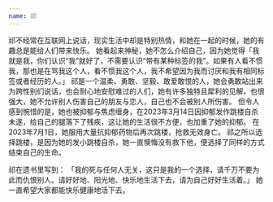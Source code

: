 ```yaml
---
name: 祁
---
```

祁不经常在互联网上说话，现实生活中却是特别热情，和她在一起的时候，她的有趣总是能给人们带来快乐。
她看起来神秘，她不怎么介绍自己，因为她觉得「我就是我，你们认识“我”就好了，不需要认识“带有某种标签的我”。如果有人看不惯我，那也是在骂我这个人，看不惯我这个人，我不希望因为我而讨厌和我有相同标签或者经历的人。」
祁是一个温柔、勇敢、坚毅、敢爱敢恨的人，她会勇敢站出来为跨性别们说话，也会耐心地安慰难过的人们，她有许多独特且犀利的见解，也很强大，她不允许别人伤害自己的朋友与恋人，自己也不会被别人所伤害。
但令人感到惋惜的是，她也被抑郁与焦虑缠身，在2023年3月14日因抑郁发作跳楼自杀未遂，给自己的腿落下了残疾，这让她的生活很不方便，也加重了她的抑郁。
在2023年7月1日，她服用大量抗抑郁药物后再次跳楼，抢救无效身亡。
祁之所以选择跳楼，是因为她的发小跳楼自杀，她一直懊悔没有救下他，便选择了同样的方式结束自己的生命。

祁在遗书里写到：
「我的死与任何人无关，这只是我的一个选择，请千万不要为此而仇恨别人。请好好地、阳光地、快乐地生活下去，请为自己好好生活着。」
她一直希望大家都能快乐健康地活下去。